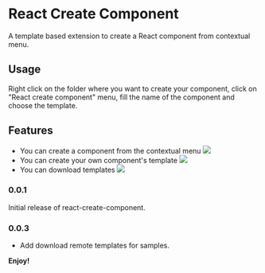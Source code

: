 # React Create Component

A template based extension to create a React component from contextual menu.

## Usage 
Right click on the folder where you want to create your component, click on "React create component" menu, fill the name of the component and choose the template.

## Features

* You can create a component from the contextual menu
![](https://raw.githubusercontent.com/HamzaLee/react-create-component/master/assets/rcc-1.png)
* You can create your own component's template
![](https://raw.githubusercontent.com/HamzaLee/react-create-component/master/assets/rcc-2.png)
* You can download templates
![](https://raw.githubusercontent.com/HamzaLee/react-create-component/master/assets/rcc-3.png)

### 0.0.1

Initial release of react-create-component.

### 0.0.3

* Add download remote templates for samples.


**Enjoy!**
